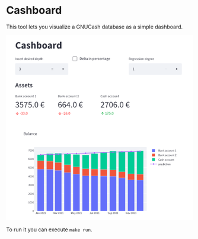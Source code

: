 # Cashboard

This tool lets you visualize a GNUCash database as a simple dashboard.

![Home](docs/home.png)

To run it you can execute `make run`.
